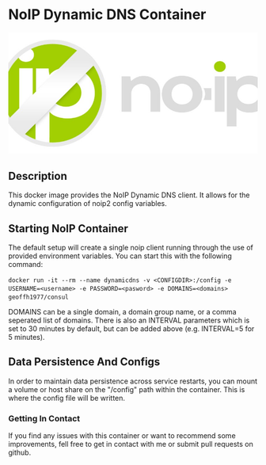 # NoIP Dynamic DNS Container #

![NoIP Logo](https://raw.githubusercontent.com/geoffh1977/dynamicdns/master/images/noip-logo.jpg)

## Description ##
This docker image provides the NoIP Dynamic DNS client. It allows for the dynamic configuration of noip2 config variables.

## Starting NoIP Container ##
The default setup will create a single noip client running through the use of provided environment variables. You can start this with the following command:

`docker run -it --rm --name dynamicdns -v <CONFIGDIR>:/config -e USERNAME=<username> -e PASSWORD=<pasword> -e DOMAINS=<domains> geoffh1977/consul`

DOMAINS can be a single domain, a domain group name, or a comma seperated list of domains. There is also an INTERVAL parameters which is set to 30 minutes by default, but can be added above (e.g. INTERVAL=5 for 5 minutes).

## Data Persistence And Configs ##
In order to maintain data persistence across service restarts, you can mount a volume or host share on the "/config" path within the container. This is where the config file will be written.

### Getting In Contact ###
If you find any issues with this container or want to recommend some improvements, fell free to get in contact with me or submit pull requests on github.
